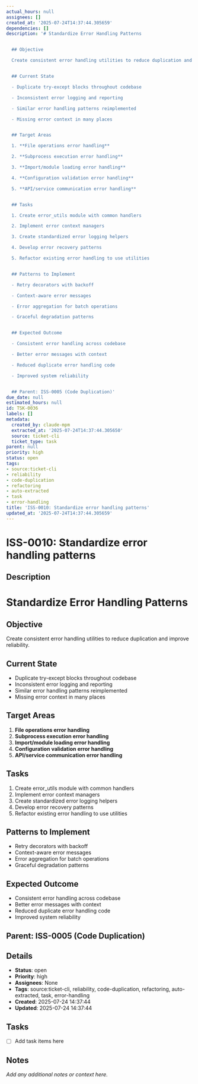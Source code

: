 ```yaml
---
actual_hours: null
assignees: []
created_at: '2025-07-24T14:37:44.305659'
dependencies: []
description: '# Standardize Error Handling Patterns


  ## Objective

  Create consistent error handling utilities to reduce duplication and improve reliability.


  ## Current State

  - Duplicate try-except blocks throughout codebase

  - Inconsistent error logging and reporting

  - Similar error handling patterns reimplemented

  - Missing error context in many places


  ## Target Areas

  1. **File operations error handling**

  2. **Subprocess execution error handling**

  3. **Import/module loading error handling**

  4. **Configuration validation error handling**

  5. **API/service communication error handling**


  ## Tasks

  1. Create error_utils module with common handlers

  2. Implement error context managers

  3. Create standardized error logging helpers

  4. Develop error recovery patterns

  5. Refactor existing error handling to use utilities


  ## Patterns to Implement

  - Retry decorators with backoff

  - Context-aware error messages

  - Error aggregation for batch operations

  - Graceful degradation patterns


  ## Expected Outcome

  - Consistent error handling across codebase

  - Better error messages with context

  - Reduced duplicate error handling code

  - Improved system reliability


  ## Parent: ISS-0005 (Code Duplication)'
due_date: null
estimated_hours: null
id: TSK-0036
labels: []
metadata:
  created_by: claude-mpm
  extracted_at: '2025-07-24T14:37:44.305650'
  source: ticket-cli
  ticket_type: task
parent: null
priority: high
status: open
tags:
- source:ticket-cli
- reliability
- code-duplication
- refactoring
- auto-extracted
- task
- error-handling
title: 'ISS-0010: Standardize error handling patterns'
updated_at: '2025-07-24T14:37:44.305659'
---
```


# ISS-0010: Standardize error handling patterns

## Description
# Standardize Error Handling Patterns

## Objective
Create consistent error handling utilities to reduce duplication and improve reliability.

## Current State
- Duplicate try-except blocks throughout codebase
- Inconsistent error logging and reporting
- Similar error handling patterns reimplemented
- Missing error context in many places

## Target Areas
1. **File operations error handling**
2. **Subprocess execution error handling**
3. **Import/module loading error handling**
4. **Configuration validation error handling**
5. **API/service communication error handling**

## Tasks
1. Create error_utils module with common handlers
2. Implement error context managers
3. Create standardized error logging helpers
4. Develop error recovery patterns
5. Refactor existing error handling to use utilities

## Patterns to Implement
- Retry decorators with backoff
- Context-aware error messages
- Error aggregation for batch operations
- Graceful degradation patterns

## Expected Outcome
- Consistent error handling across codebase
- Better error messages with context
- Reduced duplicate error handling code
- Improved system reliability

## Parent: ISS-0005 (Code Duplication)

## Details
- **Status**: open
- **Priority**: high
- **Assignees**: None
- **Tags**: source:ticket-cli, reliability, code-duplication, refactoring, auto-extracted, task, error-handling
- **Created**: 2025-07-24 14:37:44
- **Updated**: 2025-07-24 14:37:44

## Tasks
- [ ] Add task items here

## Notes
_Add any additional notes or context here._

